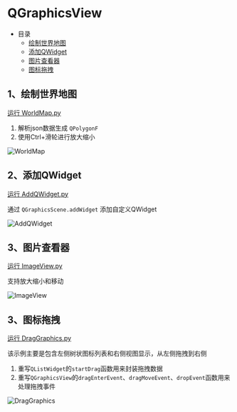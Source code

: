 # QGraphicsView

- 目录
  - [绘制世界地图](#1绘制世界地图)
  - [添加QWidget](#2添加QWidget)
  - [图片查看器](#3图片查看器)
  - [图标拖拽](#4图标拖拽)

## 1、绘制世界地图

[运行 WorldMap.py](WorldMap.py)

1. 解析json数据生成 `QPolygonF`
2. 使用Ctrl+滑轮进行放大缩小

![WorldMap](ScreenShot/WorldMap.gif)

## 2、添加QWidget

[运行 AddQWidget.py](AddQWidget.py)

通过 `QGraphicsScene.addWidget` 添加自定义QWidget

![AddQWidget](ScreenShot/AddQWidget.png)

## 3、图片查看器

[运行 ImageView.py](ImageView.py)

支持放大缩小和移动

![ImageView](ScreenShot/ImageView.gif)

## 3、图标拖拽

[运行 DragGraphics.py](DragGraphics.py)

该示例主要是包含左侧树状图标列表和右侧视图显示，从左侧拖拽到右侧

1. 重写`QListWidget`的`startDrag`函数用来封装拖拽数据
2. 重写`QGraphicsView`的`dragEnterEvent`、`dragMoveEvent`、`dropEvent`函数用来处理拖拽事件

![DragGraphics](ScreenShot/DragGraphics.gif)

